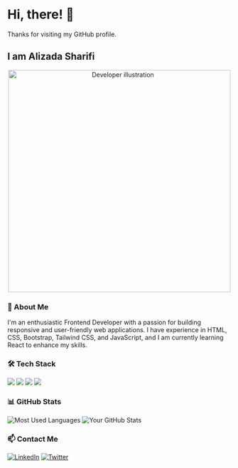 <h1 align="left">Hi, there! 👋</h1>

<p align="left">
  Thanks for visiting my GitHub profile.
</p>

<h2 align="left">I am Alizada Sharifi </h2>

<p align="center">
  <img src="https://camo.githubusercontent.com/1df7df76bc814d8307bb49b03b5a56094bef8c90e7f888c795a2fec6f2a79908/68747470733a2f2f6173736574732d676c6f62616c2e776562736974652d66696c65732e636f6d2f3565396161363666643338383661613262346563303163612f3632663231333237316361343366623837393837343263315f657a6769662e636f6d2d6769662d6d616b65722532302832292e676966" alt="Developer illustration" width="500"/>
</p>

### 👤 About Me
I'm an enthusiastic Frontend Developer with a passion for building responsive and user-friendly web applications. I have experience in HTML, CSS, Bootstrap, Tailwind CSS, and JavaScript, and I am currently learning React to enhance my skills.


### 🛠️ Tech Stack
<p align="left">
  <img src="https://img.shields.io/badge/-JavaScript-F7DF1E?logo=javascript&logoColor=black&style=for-the-badge"/>
  <img src="https://img.shields.io/badge/-HTML5-E34F26?logo=html5&logoColor=white&style=for-the-badge"/>
  <img src="https://img.shields.io/badge/-CSS3-1572B6?logo=css3&logoColor=white&style=for-the-badge"/>
  <img src="https://img.shields.io/badge/-React-61DAFB?logo=react&logoColor=black&style=for-the-badge"/>
  <!-- Add more icons as needed -->
</p>

### 📊 GitHub Stats
![Most Used Languages](https://github-readme-stats.vercel.app/api/top-langs/?username=YourUsername&layout=compact&theme=dark)
![Your GitHub Stats](https://github-readme-stats.vercel.app/api?username=alizada-sharifi&show_icons=true&theme=dark)



### 📫 Contact Me
[![LinkedIn](https://img.shields.io/badge/-LinkedIn-blue?logo=linkedin&logoColor=white&style=for-the-badge)](https://linkedin.com/in/YourUsername)
[![Twitter](https://img.shields.io/badge/-Twitter-1DA1F2?logo=twitter&logoColor=white&style=for-the-badge)](https://twitter.com/YourUsername)

